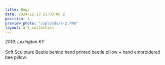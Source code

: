 ```yaml
---
title: Bugs
date: 2024-12-13 21:00:00 Z
position: 3
preview_photo: "/uploads/8-2.PNG"
layout: art_collection
---
```


*2019, Lexington KY* <br>
<br>
Soft Sculpture Beetle behind hand printed beetle pillow + hand embroidered bee pillow. 